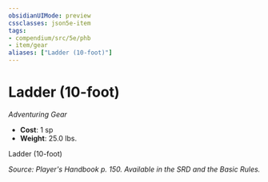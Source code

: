 ```yaml
---
obsidianUIMode: preview
cssclasses: json5e-item
tags:
- compendium/src/5e/phb
- item/gear
aliases: ["Ladder (10-foot)"]
---
```

# Ladder (10-foot)
*Adventuring Gear*  

- **Cost**: 1 sp
- **Weight**: 25.0 lbs.

Ladder (10-foot)

*Source: Player's Handbook p. 150. Available in the SRD and the Basic Rules.*